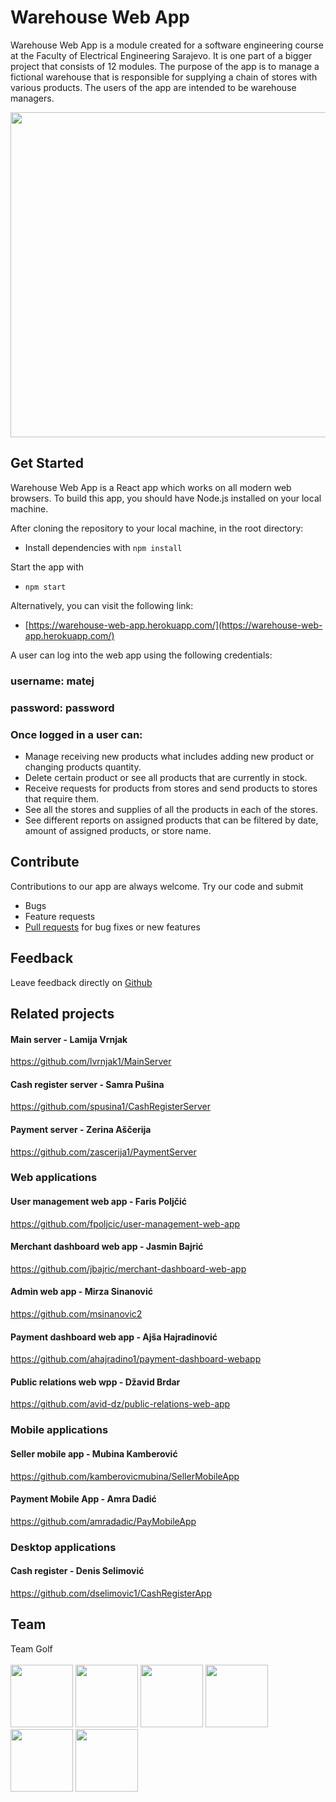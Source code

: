 
Warehouse Web App
================

Warehouse Web App is a module created for a software engineering course at the Faculty of Electrical Engineering Sarajevo. It is one part of a bigger project that consists of 12 modules. The purpose of the app is to manage a fictional warehouse that is responsible for supplying a chain of stores with various products. The users of the app are intended to be warehouse managers.

<p align="center">
<img src="https://github.com/mtalirevic1/warehouse-web-app/blob/master/homeScreen.PNG" width="960" height="520">
</p>

## Get Started
Warehouse Web App is a React app which works on all modern web browsers. To build this app, you should have Node.js installed on your local machine.

After cloning the repository to your local machine, in the root directory:
* Install dependencies with `npm install` 

Start the app with 
* `npm start`

Alternatively, you can visit the following link:
* [https://warehouse-web-app.herokuapp.com/](https://warehouse-web-app.herokuapp.com/)

A user can log into the web app using the following credentials:
### username:  matej
### password: password
### Once logged in a user can:
*  Manage receiving new products what includes adding new product or changing products quantity. 
* Delete certain product or see all products that are currently in stock.
* Receive requests for products from stores and send products to stores that require them.
*  See all the stores and supplies of all the products in each of the stores.
* See different reports on assigned products that can be filtered by date, amount of assigned products, or store name.

## Contribute
Contributions to our app are always welcome. Try our code and submit
* Bugs
* Feature requests
* [Pull requests](https://help.github.com/en/github/collaborating-with-issues-and-pull-requests/creating-a-pull-request) for bug fixes or new features


## Feedback
Leave feedback directly on [Github](https://github.com/mtalirevic1/warehouse-web-app/issues/new)

## Related projects

#### Main server - Lamija Vrnjak
https://github.com/lvrnjak1/MainServer

#### Cash register server - Samra Pušina
https://github.com/spusina1/CashRegisterServer

#### Payment server - Zerina Aščerija
https://github.com/zascerija1/PaymentServer

### Web applications

#### User management web app - Faris Poljčić
https://github.com/fpoljcic/user-management-web-app

#### Merchant dashboard web app - Jasmin Bajrić
https://github.com/jbajric/merchant-dashboard-web-app

#### Admin web app - Mirza Sinanović
https://github.com/msinanovic2

#### Payment dashboard web app - Ajša Hajradinović
https://github.com/ahajradino1/payment-dashboard-webapp

#### Public relations web wpp - Džavid Brdar
https://github.com/avid-dz/public-relations-web-app

### Mobile applications

#### Seller mobile app - Mubina Kamberović
https://github.com/kamberovicmubina/SellerMobileApp

#### Payment Mobile App - Amra Dadić
https://github.com/amradadic/PayMobileApp

### Desktop applications
#### Cash register - Denis Selimović
https://github.com/dselimovic1/CashRegisterApp

## Team
Team Golf<br><br>
<a href="https://github.com/mtalirevic1" target="_blank"><img width="100px" height="100px" src="https://github.com/mtalirevic1.png"></a>
<a href="https://github.com/somerhaldera" target="_blank"><img width="100px" height="100px" src="https://github.com/somerhaldera.png"></a>
<a href="https://github.com/nimamovic" target="_blank"><img width="100px" height="100px" src="https://github.com/nimamovic.png"></a>
<a href="https://github.com/zlxxo" target="_blank"><img width="100px" height="100px" src="https://github.com/zlxxo.png"></a>
<a href="https://github.com/bhrustemov1" target="_blank"><img width="100px" height="100px" src="https://github.com/bhrustemov1.png"></a>
<a href="https://github.com/harisajdinovic" target="_blank"><img width="100px" height="100px" src="https://github.com/harisajdinovic.png"></a>
